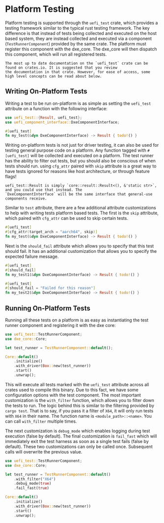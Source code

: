 # Platform Testing

Platform testing is supported through the `uefi_test` crate, which provides a testing framework similar to the typical
rust testing framework. The key difference is that instead of tests being collected and executed on the host based
system, they are instead collected and executed via a component (`TestRunnerComponent`) provided by the same crate.
The platform must register this component with the dxe_core. The dxe_core will then dispatch this component, which will
run all registered tests.

``` admonish note
The most up to date documentation on the `uefi_test` crate can be found on crates.io. It is suggested that you review
the documentation in that crate. However, for ease of access, some high level concepts can be read about below.
```

## Writing On-Platform Tests

Writing a test to be run on-platform is as simple as setting the `uefi_test` attribute on a function with the following
interface:

``` rust
use uefi_test::{Result, uefi_test};
use uefi_component_interface::DxeComponentInterface;

#[uefi_test]
fn my_test(&dyn DxeComponentInterface) -> Result { todo!() }
```

Writing on-platform tests is not just for driver testing, it can also be used for testing general purpose code on a
platform. Any function tagged with `#[uefi_test]` will be collected and executed on a platform. The test runner has the
ability to filter out tests, but you should also be conscious of when tests should run. using `cfg_attr` paired with
`skip` attribute is a great way to have tests ignored for reasons like host architecture, or through feature flags!

``` admonish note
uefi_test::Result is simply `core::result::Result<(), &'static str>`, and you could use that instead. The
`DxeComponentInterface` will be the same interface that general-use components receive.
```

Similar to `test` attribute, there are a few additional attribute customizations to help with writing tests platform
based tests. The first is the `skip` attribute, which paired with `cfg_attr` can be used to skip certain tests.

``` rust
#[uefi_test]
#[cfg_attr(target_arch = "aarch64", skip)]
fn my_test(&dyn DxeComponentInterface) -> Result { todo!() }
```

Next is the `should_fail` attribute which allows you to specify that this test should fail. It has an additional
customization that allows you to specify the expected failure message.

``` rust
#[uefi_test]
#[should_fail]
fn my_test1(&dyn DxeComponentInterface) -> Result { todo!() }

#[uefi_test]
#[should_fail = "Failed for this reason"]
fn my_test2(&dyn DxeComponentInterface) -> Result { todo!() }
```

## Running On-Platform Tests

Running all these tests on a platform is as easy as instantiating the test runner component and registering it with the
dxe core:

``` rust
use uefi_test::TestRunnerComponent;
use dxe_core::Core;

let test_runner = TestRunnerComponent::default();

Core::default()
    .initialize()
    .with_driver(Box::new(test_runner))
    .start()
    .unwrap();
```

This will execute all tests marked with the `uefi_test` attribute across all crates used to compile this binary. Due to
this fact, we have some configuration options with the test component. The most important customization is the
`with_filter` function, which allows you to filter down the tests to run. The logic behind this is similar to the
filtering provided by `cargo test`. That is to say, if you pass it a filter of `X64`, it will only run tests with `X64`
in their name. The function name is `<module_path>::<name>`. You can call `with_filter` multiple times.

The next customization is `debug_mode` which enables logging during test execution (false by default). The final
customization is `fail_fast` which will immediately exit the test harness as soon as a single test fails (false by
default). These two customizations can only be called once. Subsequent calls will overwrite the previous value.

``` rust
use uefi_test::TestRunnerComponent;
use dxe_core::Core;

let test_runner = TestRunnerComponent::default()
    .with_filter("X64")
    .debug_mode(true)
    .fail_fast(true)

Core::default()
    .initialize()
    .with_driver(Box::new(test_runner))
    .start()
    .unwrap();
```
